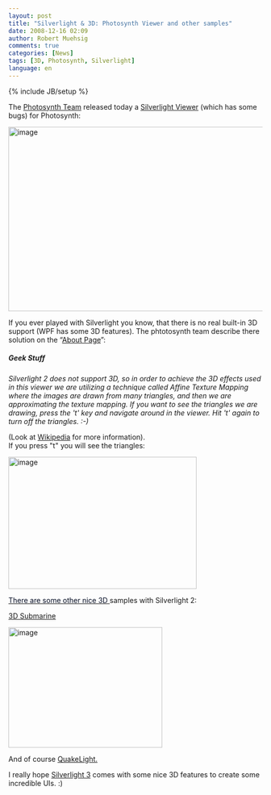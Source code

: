 ```yaml
---
layout: post
title: "Silverlight & 3D: Photosynth Viewer and other samples"
date: 2008-12-16 02:09
author: Robert Muehsig
comments: true
categories: [News]
tags: [3D, Photosynth, Silverlight]
language: en
---
```

{% include JB/setup %}
<p>The <a href="http://photosynth.net/" target="_blank">Photosynth Team</a> released today a <a href="http://photosynth.net/silverlight/photosynth.aspx?cid=2cd3d3f7-2139-4d99-bf2a-d2930c3c33da" target="_blank">Silverlight Viewer</a> (which has some bugs) for Photosynth:</p>
<p><a href="{{BASE_PATH}}/assets/wp-images-de/image573.png"><img title="image" style="border-top-width: 0px; display: inline; border-left-width: 0px; border-bottom-width: 0px; border-right-width: 0px" height="366" alt="image" src="{{BASE_PATH}}/assets/wp-images-de/image-thumb551.png" width="619" border="0" /></a></p>
<p>If you ever played with Silverlight you know, that there is no real built-in 3D support (WPF has some 3D features). The phtotosynth team describe there solution on the &#8220;<a href="http://photosynth.net/silverlight/about.aspx" target="_blank">About Page</a>&#8221;:</p>  <h5><em>Geek Stuff</em></h5>
<p><em>Silverlight 2 does not support 3D, so in order to achieve the 3D effects used in this viewer we are utilizing a technique called Affine Texture Mapping where the images are drawn from many triangles, and then we are approximating the texture mapping. If you want to see the triangles we are drawing, press the 't' key and navigate around in the viewer. Hit 't' again to turn off the triangles. :-)</em></p>
<p>(Look at <a href="http://en.wikipedia.org/wiki/Texture_mapping">Wikipedia</a> for more information).    <br />If you press &quot;t&quot; you will see the triangles:</p>
<p><a href="{{BASE_PATH}}/assets/wp-images-de/image574.png"><img title="image" style="border-top-width: 0px; display: inline; border-left-width: 0px; border-bottom-width: 0px; border-right-width: 0px" height="262" alt="image" src="{{BASE_PATH}}/assets/wp-images-de/image-thumb552.png" width="373" border="0" /></a></p>
<p><a href="http://blogs.msdn.com/steffenr/archive/2008/12/15/we-all-live-in-a-rendered-submarine-noch-ein-schniekes-3-d-beispiel-in-silverlight.aspx" target="_blank"><font color="#050d24">There are some other nice 3D </font></a>samples with Silverlight 2:</p>
<p><a href="http://www.denebspace.com/blog/wp-content/uploads/2008/12/silverlight3d1.html">3D Submarine</a></p>
<p><a href="{{BASE_PATH}}/assets/wp-images-de/image575.png"><img title="image" style="border-top-width: 0px; display: inline; border-left-width: 0px; border-bottom-width: 0px; border-right-width: 0px" height="239" alt="image" src="{{BASE_PATH}}/assets/wp-images-de/image-thumb553.png" width="305" border="0" /></a></p>
<p>And of course <a href="http://channel9.msdn.com/shows/Continuum/QuakeLightPreview/">QuakeLight.</a></p>
<p>I really hope <a href="{{BASE_PATH}}/2008/11/19/quantum-of-silverlight-3/">Silverlight 3</a> comes with some nice 3D features to create some incredible UIs. :)</p>
